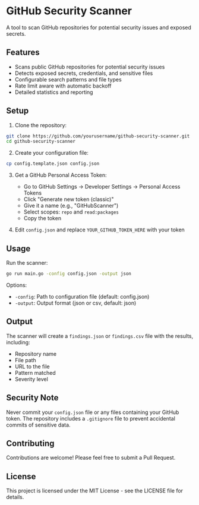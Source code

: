 # GitHub Security Scanner

A tool to scan GitHub repositories for potential security issues and exposed secrets.

## Features

- Scans public GitHub repositories for potential security issues
- Detects exposed secrets, credentials, and sensitive files
- Configurable search patterns and file types
- Rate limit aware with automatic backoff
- Detailed statistics and reporting

## Setup

1. Clone the repository:
```bash
git clone https://github.com/yourusername/github-security-scanner.git
cd github-security-scanner
```

2. Create your configuration file:
```bash
cp config.template.json config.json
```

3. Get a GitHub Personal Access Token:
   - Go to GitHub Settings → Developer Settings → Personal Access Tokens
   - Click "Generate new token (classic)"
   - Give it a name (e.g., "GitHubScanner")
   - Select scopes: `repo` and `read:packages`
   - Copy the token

4. Edit `config.json` and replace `YOUR_GITHUB_TOKEN_HERE` with your token

## Usage

Run the scanner:
```bash
go run main.go -config config.json -output json
```

Options:
- `-config`: Path to configuration file (default: config.json)
- `-output`: Output format (json or csv, default: json)

## Output

The scanner will create a `findings.json` or `findings.csv` file with the results, including:
- Repository name
- File path
- URL to the file
- Pattern matched
- Severity level

## Security Note

Never commit your `config.json` file or any files containing your GitHub token. The repository includes a `.gitignore` file to prevent accidental commits of sensitive data.

## Contributing

Contributions are welcome! Please feel free to submit a Pull Request.

## License

This project is licensed under the MIT License - see the LICENSE file for details. 